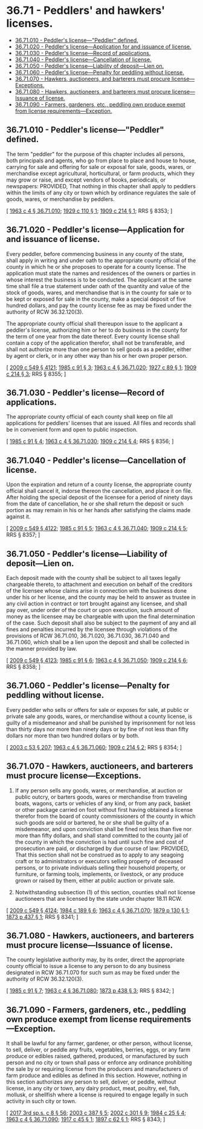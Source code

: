 # 36.71 - Peddlers' and hawkers' licenses.
* [36.71.010 - Peddler's license—"Peddler" defined.](#3671010---peddlers-licensepeddler-defined)
* [36.71.020 - Peddler's license—Application for and issuance of license.](#3671020---peddlers-licenseapplication-for-and-issuance-of-license)
* [36.71.030 - Peddler's license—Record of applications.](#3671030---peddlers-licenserecord-of-applications)
* [36.71.040 - Peddler's license—Cancellation of license.](#3671040---peddlers-licensecancellation-of-license)
* [36.71.050 - Peddler's license—Liability of deposit—Lien on.](#3671050---peddlers-licenseliability-of-depositlien-on)
* [36.71.060 - Peddler's license—Penalty for peddling without license.](#3671060---peddlers-licensepenalty-for-peddling-without-license)
* [36.71.070 - Hawkers, auctioneers, and barterers must procure license—Exceptions.](#3671070---hawkers-auctioneers-and-barterers-must-procure-licenseexceptions)
* [36.71.080 - Hawkers, auctioneers, and barterers must procure license—Issuance of license.](#3671080---hawkers-auctioneers-and-barterers-must-procure-licenseissuance-of-license)
* [36.71.090 - Farmers, gardeners, etc., peddling own produce exempt from license requirements—Exception.](#3671090---farmers-gardeners-etc-peddling-own-produce-exempt-from-license-requirementsexception)
## 36.71.010 - Peddler's license—"Peddler" defined.
The term "peddler" for the purpose of this chapter includes all persons, both principals and agents, who go from place to place and house to house, carrying for sale and offering for sale or exposal for sale, goods, wares, or merchandise except agricultural, horticultural, or farm products, which they may grow or raise, and except vendors of books, periodicals, or newspapers: PROVIDED, That nothing in this chapter shall apply to peddlers within the limits of any city or town which by ordinance regulates the sale of goods, wares, or merchandise by peddlers.

\[ [1963 c 4 § 36.71.010](https://leg.wa.gov/CodeReviser/documents/sessionlaw/1963c4.pdf?cite=1963%20c%204%20§%2036.71.010); [1929 c 110 § 1](https://leg.wa.gov/CodeReviser/documents/sessionlaw/1929c110.pdf?cite=1929%20c%20110%20§%201); [1909 c 214 § 1](https://leg.wa.gov/CodeReviser/documents/sessionlaw/1909c214.pdf?cite=1909%20c%20214%20§%201); RRS § 8353; \]

## 36.71.020 - Peddler's license—Application for and issuance of license.
Every peddler, before commencing business in any county of the state, shall apply in writing and under oath to the appropriate county official of the county in which he or she proposes to operate for a county license. The application must state the names and residences of the owners or parties in whose interest the business is to be conducted. The applicant at the same time shall file a true statement under oath of the quantity and value of the stock of goods, wares, and merchandise that is in the county for sale or to be kept or exposed for sale in the county, make a special deposit of five hundred dollars, and pay the county license fee as may be fixed under the authority of RCW 36.32.120(3).

The appropriate county official shall thereupon issue to the applicant a peddler's license, authorizing him or her to do business in the county for the term of one year from the date thereof. Every county license shall contain a copy of the application therefor, shall not be transferable, and shall not authorize more than one person to sell goods as a peddler, either by agent or clerk, or in any other way than his or her own proper person.

\[ [2009 c 549 § 4121](https://lawfilesext.leg.wa.gov/biennium/2009-10/Pdf/Bills/Session%20Laws/Senate/5038.SL.pdf?cite=2009%20c%20549%20§%204121); [1985 c 91 § 3](https://leg.wa.gov/CodeReviser/documents/sessionlaw/1985c91.pdf?cite=1985%20c%2091%20§%203); [1963 c 4 § 36.71.020](https://leg.wa.gov/CodeReviser/documents/sessionlaw/1963c4.pdf?cite=1963%20c%204%20§%2036.71.020); [1927 c 89 § 1](https://leg.wa.gov/CodeReviser/documents/sessionlaw/1927c89.pdf?cite=1927%20c%2089%20§%201); [1909 c 214 § 3](https://leg.wa.gov/CodeReviser/documents/sessionlaw/1909c214.pdf?cite=1909%20c%20214%20§%203); RRS § 8355; \]

## 36.71.030 - Peddler's license—Record of applications.
The appropriate county official of each county shall keep on file all applications for peddlers' licenses that are issued. All files and records shall be in convenient form and open to public inspection.

\[ [1985 c 91 § 4](https://leg.wa.gov/CodeReviser/documents/sessionlaw/1985c91.pdf?cite=1985%20c%2091%20§%204); [1963 c 4 § 36.71.030](https://leg.wa.gov/CodeReviser/documents/sessionlaw/1963c4.pdf?cite=1963%20c%204%20§%2036.71.030); [1909 c 214 § 4](https://leg.wa.gov/CodeReviser/documents/sessionlaw/1909c214.pdf?cite=1909%20c%20214%20§%204); RRS § 8356; \]

## 36.71.040 - Peddler's license—Cancellation of license.
Upon the expiration and return of a county license, the appropriate county official shall cancel it, indorse thereon the cancellation, and place it on file. After holding the special deposit of the licensee for a period of ninety days from the date of cancellation, he or she shall return the deposit or such portion as may remain in his or her hands after satisfying the claims made against it.

\[ [2009 c 549 § 4122](https://lawfilesext.leg.wa.gov/biennium/2009-10/Pdf/Bills/Session%20Laws/Senate/5038.SL.pdf?cite=2009%20c%20549%20§%204122); [1985 c 91 § 5](https://leg.wa.gov/CodeReviser/documents/sessionlaw/1985c91.pdf?cite=1985%20c%2091%20§%205); [1963 c 4 § 36.71.040](https://leg.wa.gov/CodeReviser/documents/sessionlaw/1963c4.pdf?cite=1963%20c%204%20§%2036.71.040); [1909 c 214 § 5](https://leg.wa.gov/CodeReviser/documents/sessionlaw/1909c214.pdf?cite=1909%20c%20214%20§%205); RRS § 8357; \]

## 36.71.050 - Peddler's license—Liability of deposit—Lien on.
Each deposit made with the county shall be subject to all taxes legally chargeable thereto, to attachment and execution on behalf of the creditors of the licensee whose claims arise in connection with the business done under his or her license, and the county may be held to answer as trustee in any civil action in contract or tort brought against any licensee, and shall pay over, under order of the court or upon execution, such amount of money as the licensee may be chargeable with upon the final determination of the case. Such deposit shall also be subject to the payment of any and all fines and penalties incurred by the licensee through violations of the provisions of RCW 36.71.010, 36.71.020, 36.71.030, 36.71.040 and 36.71.060, which shall be a lien upon the deposit and shall be collected in the manner provided by law.

\[ [2009 c 549 § 4123](https://lawfilesext.leg.wa.gov/biennium/2009-10/Pdf/Bills/Session%20Laws/Senate/5038.SL.pdf?cite=2009%20c%20549%20§%204123); [1985 c 91 § 6](https://leg.wa.gov/CodeReviser/documents/sessionlaw/1985c91.pdf?cite=1985%20c%2091%20§%206); [1963 c 4 § 36.71.050](https://leg.wa.gov/CodeReviser/documents/sessionlaw/1963c4.pdf?cite=1963%20c%204%20§%2036.71.050); [1909 c 214 § 6](https://leg.wa.gov/CodeReviser/documents/sessionlaw/1909c214.pdf?cite=1909%20c%20214%20§%206); RRS § 8358; \]

## 36.71.060 - Peddler's license—Penalty for peddling without license.
Every peddler who sells or offers for sale or exposes for sale, at public or private sale any goods, wares, or merchandise without a county license, is guilty of a misdemeanor and shall be punished by imprisonment for not less than thirty days nor more than ninety days or by fine of not less than fifty dollars nor more than two hundred dollars or by both.

\[ [2003 c 53 § 207](https://lawfilesext.leg.wa.gov/biennium/2003-04/Pdf/Bills/Session%20Laws/Senate/5758.SL.pdf?cite=2003%20c%2053%20§%20207); [1963 c 4 § 36.71.060](https://leg.wa.gov/CodeReviser/documents/sessionlaw/1963c4.pdf?cite=1963%20c%204%20§%2036.71.060); [1909 c 214 § 2](https://leg.wa.gov/CodeReviser/documents/sessionlaw/1909c214.pdf?cite=1909%20c%20214%20§%202); RRS § 8354; \]

## 36.71.070 - Hawkers, auctioneers, and barterers must procure license—Exceptions.
1. If any person sells any goods, wares, or merchandise, at auction or public outcry, or barters goods, wares or merchandise from traveling boats, wagons, carts or vehicles of any kind, or from any pack, basket or other package carried on foot without first having obtained a license therefor from the board of county commissioners of the county in which such goods are sold or bartered, he or she shall be guilty of a misdemeanor, and upon conviction shall be fined not less than five nor more than fifty dollars, and shall stand committed to the county jail of the county in which the conviction is had until such fine and cost of prosecution are paid, or discharged by due course of law: PROVIDED, That this section shall not be construed as to apply to any seagoing craft or to administrators or executors selling property of deceased persons, or to private individuals selling their household property, or furniture, or farming tools, implements, or livestock, or any produce grown or raised by them, either at public auction or private sale.

2. Notwithstanding subsection (1) of this section, counties shall not license auctioneers that are licensed by the state under chapter 18.11 RCW.

\[ [2009 c 549 § 4124](https://lawfilesext.leg.wa.gov/biennium/2009-10/Pdf/Bills/Session%20Laws/Senate/5038.SL.pdf?cite=2009%20c%20549%20§%204124); [1984 c 189 § 6](https://leg.wa.gov/CodeReviser/documents/sessionlaw/1984c189.pdf?cite=1984%20c%20189%20§%206); [1963 c 4 § 36.71.070](https://leg.wa.gov/CodeReviser/documents/sessionlaw/1963c4.pdf?cite=1963%20c%204%20§%2036.71.070); [1879 p 130 § 1](https://leg.wa.gov/CodeReviser/Pages/session_laws.aspx?cite=1879%20p%20130%20§%201); [1873 p 437 § 1](https://leg.wa.gov/CodeReviser/Pages/session_laws.aspx?cite=1873%20p%20437%20§%201); RRS § 8341; \]

## 36.71.080 - Hawkers, auctioneers, and barterers must procure license—Issuance of license.
The county legislative authority may, by its order, direct the appropriate county official to issue a license to any person to do any business designated in RCW 36.71.070 for such sum as may be fixed under the authority of RCW 36.32.120(3).

\[ [1985 c 91 § 7](https://leg.wa.gov/CodeReviser/documents/sessionlaw/1985c91.pdf?cite=1985%20c%2091%20§%207); [1963 c 4 § 36.71.080](https://leg.wa.gov/CodeReviser/documents/sessionlaw/1963c4.pdf?cite=1963%20c%204%20§%2036.71.080); [1873 p 438 § 3](https://leg.wa.gov/CodeReviser/Pages/session_laws.aspx?cite=1873%20p%20438%20§%203); RRS § 8342; \]

## 36.71.090 - Farmers, gardeners, etc., peddling own produce exempt from license requirements—Exception.
It shall be lawful for any farmer, gardener, or other person, without license, to sell, deliver, or peddle any fruits, vegetables, berries, eggs, or any farm produce or edibles raised, gathered, produced, or manufactured by such person and no city or town shall pass or enforce any ordinance prohibiting the sale by or requiring license from the producers and manufacturers of farm produce and edibles as defined in this section. However, nothing in this section authorizes any person to sell, deliver, or peddle, without license, in any city or town, any dairy product, meat, poultry, eel, fish, mollusk, or shellfish where a license is required to engage legally in such activity in such city or town.

\[ [2017 3rd sp.s. c 8 § 56](https://lawfilesext.leg.wa.gov/biennium/2017-18/Pdf/Bills/Session%20Laws/House/1597-S.SL.pdf?cite=2017%203rd%20sp.s.%20c%208%20§%2056); [2003 c 387 § 5](https://lawfilesext.leg.wa.gov/biennium/2003-04/Pdf/Bills/Session%20Laws/House/1127-S.SL.pdf?cite=2003%20c%20387%20§%205); [2002 c 301 § 9](https://lawfilesext.leg.wa.gov/biennium/2001-02/Pdf/Bills/Session%20Laws/House/2323-S.SL.pdf?cite=2002%20c%20301%20§%209); [1984 c 25 § 4](https://leg.wa.gov/CodeReviser/documents/sessionlaw/1984c25.pdf?cite=1984%20c%2025%20§%204); [1963 c 4 § 36.71.090](https://leg.wa.gov/CodeReviser/documents/sessionlaw/1963c4.pdf?cite=1963%20c%204%20§%2036.71.090); [1917 c 45 § 1](https://leg.wa.gov/CodeReviser/documents/sessionlaw/1917c45.pdf?cite=1917%20c%2045%20§%201); [1897 c 62 § 1](https://leg.wa.gov/CodeReviser/documents/sessionlaw/1897c62.pdf?cite=1897%20c%2062%20§%201); RRS § 8343; \]

